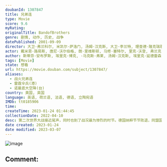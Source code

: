 ```yaml
---
doubanId: 1307847
title: 兄弟连
type: Movie
score: 9.6
myRating: 
originalTitle: BandofBrothers
genre: 剧情, 动作, 历史, 战争
datePublished: 2001-09-09
director: 大卫·弗兰科尔, 米凯尔·萨洛门, 汤姆·汉克斯, 大卫·李兰特, 理查德·隆克瑞恩, 大卫·努特尔, 菲尔·奥尔登·罗宾森, 托尼·杜, 大卫·利兰
actor: 戴米恩·路易斯, 唐尼·沃尔伯格, 朗·里维斯顿, 马修·塞特尔, 里克·沃登, 弗兰克·约翰·休斯, 大卫·休默, 迈克尔·库立兹, 斯科特·格瑞恩斯, 施恩·泰勒, 彼德·杨波拉德·希尔斯, 德克斯特·弗莱彻, 菲利普·巴兰蒂尼, 里克·高莫兹, 尼尔·麦克唐纳, 迈克尔·法斯宾德, 艾恩·贝利, 科林·汉克斯, 汤姆·哈迪, 杰森·奥玛拉, 西蒙·佩吉, 多米尼克·库珀, 吉米·法伦, 詹姆斯·麦卡沃伊, 安德鲁·斯科特, 汤姆·汉克斯, 役所广司, 马克·沃伦, 克里斯·吉尔, 斯蒂芬·格拉汉姆, 柯克·埃斯沃多, 吉米·巴姆博, 罗斯·麦克科尔, 安德鲁·李·波兹, 基兰·奥布莱恩, 小理察·斯贝特, 克里·约翰逊, 安德鲁·霍华德, 詹姆斯·马迪欧, 卢克·罗伯茨, 戈兰·卡斯蒂克, 徐光宇, 约翰·莱特, 亚当·詹姆斯, 罗宾·莱因, 伊斯拉·戈登, 马修·里奇, 约瑟夫·梅, 本·卡普兰, 安纳托·陶布曼, 巴特鲁斯波利, 沃尔夫·卡赫勒, 道格·科克尔, undefined, 达·范·汉森德, 本·洛伊德·霍尔姆斯, 斯蒂芬·沃尔特斯, 道格·艾伦, 杰克·沃特斯, 道格拉斯·斯派恩, 蒂姆·马修斯, 皮特·麦克卡比, undefined, 琼乔·奥雷尔, 瑞内·, undefined, 尼古拉斯·阿隆, 伊恩·维果, 戴夫·博沃, 大卫·布莱尔, 乔治·卡利尔, undefined, 克莱格·西恩利, 詹姆斯·格林, 代尔·戴, undefined, 莱尔德·曼辛托斯, undefined, undefined, undefined, undefined, 马修·法伯, undefined, 诺曼·坎贝尔·里斯, 弗雷迪·乔·法恩斯沃思, 马克·休伯曼, undefined, undefined, undefined, undefined, undefined, 瑞奇·尼克松, undefined, undefined, 史蒂芬·米尔顿, 威廉·阿姆斯壮, 詹姆斯·恩布里, undefined, 大卫·科罗, undefined, undefined, 西蒙·芬顿, undefined, 马克·瓦克林, 伊莎贝拉·塞伯特, 约翰·珀金斯, undefined, undefined, 苏珊娜罗盖特, 维尔·鲁特根, 本·哈克, undefined, 杰米·哈丁, 彼特·奥梅拉, undefined, undefined, undefined, 米洛·图梅, 卢克·格瑞芬
author: 斯蒂芬·安布罗斯, 埃里克·博克, ·马克斯·弗莱, 汤姆·汉克斯, 埃里克·延德雷森, 布鲁斯·, 约翰·奥罗夫, 格雷厄姆·约斯特, 克里斯托弗·约斯特
tags: [Movie]
state: 想看
url: https://movie.douban.com/subject/1307847/
aliases:
  - 战火兄弟连
  - 雷霆伞兵(港)
  - 诺曼底大空降(台)
country: 美国, 英国
language: 英语, 荷兰语, 法语, 德语, 立陶宛语
IMDb: tt0185906
time: 
createTime: 2023-01-24 01:44:45
collectionDate: 2022-04-10
desc: 第二次世界大战接近尾声，同时也到了战况最为惨烈的时节。德国纳粹节节败退，同盟国决定在欧洲开辟第二战场，而法国北部的诺曼底则成为新局开端的要冲所在。1944年6月6日，美国101空降师506团E连奉命空...
date created: 2023-01-24
date modified: 2023-03-07
---
```


![image](p1714777727.jpg)

Comment:
---
